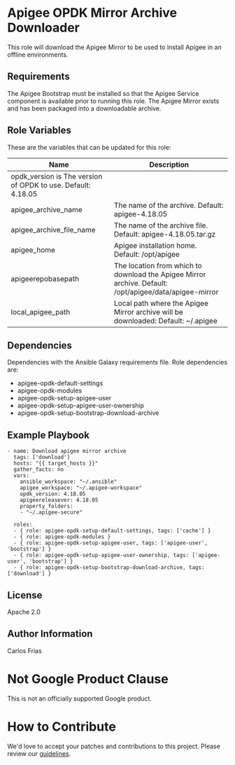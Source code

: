 # Apigee OPDK Mirror Archive Downloader

This role will download the Apigee Mirror to be used to install Apigee in an offline environments.

Requirements
------------

The Apigee Bootstrap must be installed so that the Apigee Service component is available prior to 
running this role. The  Apigee Mirror exists and has been packaged into a downloadable archive.

Role Variables
--------------

These are the variables that can be updated for this role:

| Name | Description |
| --- | --- |
| opdk_version is The version of OPDK to use. Default: 4.18.05 |
| apigee_archive_name | The name of the archive. Default:  apigee-4.18.05 |
| apigee_archive_file_name | The name of the archive file. Default: apigee-4.18.05.tar.gz |
| apigee_home | Apigee installation home. Default: /opt/apigee |
| apigeerepobasepath | The location from which to download the Apigee Mirror archive. Default: /opt/apigee/data/apigee-mirror |
| local_apigee_path | Local path where the Apigee Mirror archive will be downloaded: Default: ~/.apigee |

Dependencies
------------

Dependencies with the Ansible Galaxy requirements file. Role dependencies are:

* apigee-opdk-default-settings
* apigee-opdk-modules
* apigee-opdk-setup-apigee-user
* apigee-opdk-setup-apigee-user-ownership
* apigee-opdk-setup-bootstrap-download-archive

Example Playbook
----------------

    - name: Download apigee mirror archive
      tags: ['download']
      hosts: "{{ target_hosts }}"
      gather_facts: no
      vars:
        ansible_workspace: "~/.ansible"
        apigee_workspace: "~/.apigee-workspace"
        opdk_version: 4.18.05
        apigeereleasever: 4.18.05
        property_folders:
        - "~/.apigee-secure"

      roles:
      - { role: apigee-opdk-setup-default-settings, tags: ['cache'] }
      - { role: apigee-opdk-modules }
      - { role: apigee-opdk-setup-apigee-user, tags: ['apigee-user', 'bootstrap'] }
      - { role: apigee-opdk-setup-apigee-user-ownership, tags: ['apigee-user', 'bootstrap'] }
      - { role: apigee-opdk-setup-bootstrap-download-archive, tags: ['download'] }

License
-------

Apache 2.0

Author Information
------------------

Carlos Frias

<!-- BEGIN Google Required Disclaimer -->

# Not Google Product Clause

This is not an officially supported Google product.
<!-- END Google Required Disclaimer -->
<!-- BEGIN Google How To Contribute -->
# How to Contribute

We'd love to accept your patches and contributions to this project. Please review our [guidelines](CONTRIBUTING.md).
<!-- END Google How To Contribute -->
